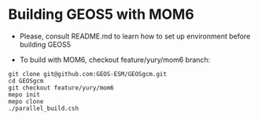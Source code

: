 # Building GEOS5 with MOM6 

* Please, consult README.md to learn how to set up environment before building
  GEOS5

* To build with MOM6, checkout feature/yury/mom6 branch:
```
git clone git@github.com:GEOS-ESM/GEOSgcm.git
cd GEOSgcm
git checkout feature/yury/mom6
mepo init
mepo clone
./parallel_build.csh
```



